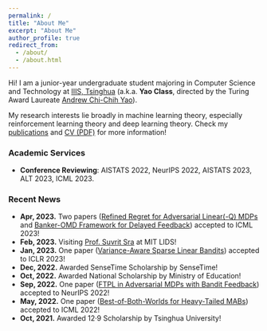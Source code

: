 ```yaml
---
permalink: /
title: "About Me"
excerpt: "About Me"
author_profile: true
redirect_from: 
  - /about/
  - /about.html
---
```


Hi! I am a junior-year undergraduate student majoring in Computer Science and Technology at [IIIS, Tsinghua](https://iiis.tsinghua.edu.cn/en/) (a.k.a. **Yao Class**, directed by the Turing Award Laureate [Andrew Chi-Chih Yao](https://iiis.tsinghua.edu.cn/yao/)).

My research interests lie broadly in machine learning theory, especially reinforcement learning theory and deep learning theory. Check my [publications](publications) and [CV (PDF)](CV_Yan.pdf) for more information!

### Academic Services
* **Conference Reviewing**: AISTATS 2022, NeurIPS 2022, AISTATS 2023, ALT 2023, ICML 2023.

### Recent News
* **Apr, 2023.** Two papers ([Refined Regret for Adversarial Linear(-Q) MDPs](https://arxiv.org/abs/2301.12942) and [Banker-OMD Framework for Delayed Feedback](https://arxiv.org/abs/2301.10500)) accepted to ICML 2023!
* **Feb, 2023.** Visiting [Prof. Suvrit Sra](https://optml.mit.edu/index.html) at MIT LIDS!
* **Jan, 2023.** One paper ([Variance-Aware Sparse Linear Bandits](https://arxiv.org/abs/2205.13450)) accepted to ICLR 2023!
* **Dec, 2022.** Awarded SenseTime Scholarship by SenseTime!
* **Oct, 2022.** Awarded National Scholarship by Ministry of Education!
* **Sep, 2022.** One paper ([FTPL in Adversarial MDPs with Bandit Feedback](https://arxiv.org/abs/2205.13451)) accepted to NeurIPS 2022!
* **May, 2022.** One paper ([Best-of-Both-Worlds for Heavy-Tailed MABs](https://arxiv.org/abs/2201.11921)) accepted to ICML 2022!
* **Oct, 2021.** Awarded 12·9 Scholarship by Tsinghua University!
